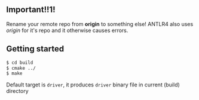 ## Important!!1!
Rename your remote repo from **origin** to something else!
ANTLR4 also uses *origin* for it's repo and it otherwise causes errors. 

## Getting started
```bash
$ cd build
$ cmake ../
$ make
```
Default target is `driver`, it produces `driver` binary file in current (build) directory

